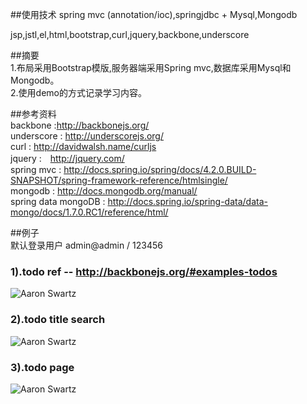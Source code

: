 ##使用技术
spring mvc (annotation/ioc),springjdbc + Mysql,Mongodb   

jsp,jstl,el,html,bootstrap,curl,jquery,backbone,underscore   

##摘要    
1.布局采用Bootstrap模版,服务器端采用Spring mvc,数据库采用Mysql和Mongodb。   
2.使用demo的方式记录学习内容。  

##参考资料  
backbone :http://backbonejs.org/    
underscore : http://underscorejs.org/   
curl : http://davidwalsh.name/curljs   
jquery :　http://jquery.com/    
spring mvc : http://docs.spring.io/spring/docs/4.2.0.BUILD-SNAPSHOT/spring-framework-reference/htmlsingle/   
mongodb : http://docs.mongodb.org/manual/   
spring data mongoDB : http://docs.spring.io/spring-data/data-mongo/docs/1.7.0.RC1/reference/html/  

##例子   
默认登录用户 admin@admin / 123456    

### 1).todo ref -- http://backbonejs.org/#examples-todos   
![Aaron Swartz](https://github.com/ittarvin/snow-ball/blob/master/todo/src/main/webapp/images/todo.png?raw=true)    

### 2).todo title search          
![Aaron Swartz](https://github.com/ittarvin/snow-ball/blob/master/todo/src/main/webapp/images/todosearch.png?raw=true)

### 3).todo page           
![Aaron Swartz](https://github.com/ittarvin/snow-ball/blob/master/todo/src/main/webapp/images/todopage.png?raw=true)
